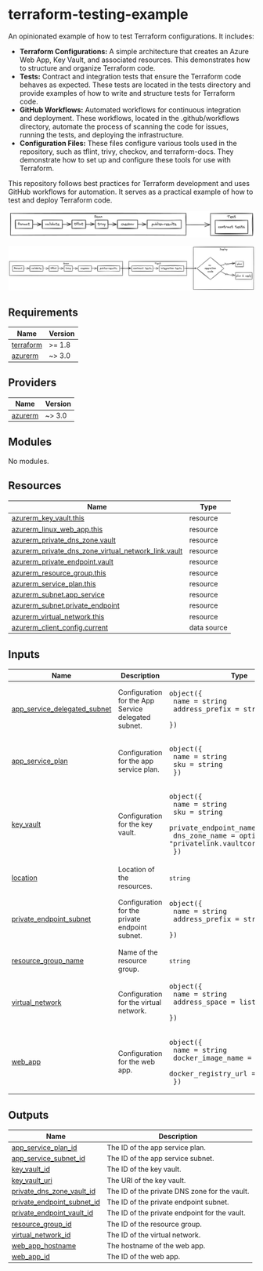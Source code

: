 # terraform-testing-example

An opinionated example of how to test Terraform configurations. It includes:

- **Terraform Configurations:** A simple architecture that creates an Azure Web App, Key Vault, and associated resources. This demonstrates how to structure and organize Terraform code.
- **Tests:** Contract and integration tests that ensure the Terraform code behaves as expected. These tests are located in the tests directory and provide examples of how to write and structure tests for Terraform code.
- **GitHub Workflows:** Automated workflows for continuous integration and deployment. These workflows, located in the .github/workflows directory, automate the process of scanning the code for issues, running the tests, and deploying the infrastructure.
- **Configuration Files:** These files configure various tools used in the repository, such as tflint, trivy, checkov, and terraform-docs. They demonstrate how to set up and configure these tools for use with Terraform.

This repository follows best practices for Terraform development and uses GitHub workflows for automation. It serves as a practical example of how to test and deploy Terraform code.

![ci](./assets/images/ci.png)

![deploy](./assets/images/deploy.png)

## Requirements

| Name | Version |
|------|---------|
| <a name="requirement_terraform"></a> [terraform](#requirement\_terraform) | >= 1.8 |
| <a name="requirement_azurerm"></a> [azurerm](#requirement\_azurerm) | ~> 3.0 |

## Providers

| Name | Version |
|------|---------|
| <a name="provider_azurerm"></a> [azurerm](#provider\_azurerm) | ~> 3.0 |

## Modules

No modules.

## Resources

| Name | Type |
|------|------|
| [azurerm_key_vault.this](https://registry.terraform.io/providers/hashicorp/azurerm/latest/docs/resources/key_vault) | resource |
| [azurerm_linux_web_app.this](https://registry.terraform.io/providers/hashicorp/azurerm/latest/docs/resources/linux_web_app) | resource |
| [azurerm_private_dns_zone.vault](https://registry.terraform.io/providers/hashicorp/azurerm/latest/docs/resources/private_dns_zone) | resource |
| [azurerm_private_dns_zone_virtual_network_link.vault](https://registry.terraform.io/providers/hashicorp/azurerm/latest/docs/resources/private_dns_zone_virtual_network_link) | resource |
| [azurerm_private_endpoint.vault](https://registry.terraform.io/providers/hashicorp/azurerm/latest/docs/resources/private_endpoint) | resource |
| [azurerm_resource_group.this](https://registry.terraform.io/providers/hashicorp/azurerm/latest/docs/resources/resource_group) | resource |
| [azurerm_service_plan.this](https://registry.terraform.io/providers/hashicorp/azurerm/latest/docs/resources/service_plan) | resource |
| [azurerm_subnet.app_service](https://registry.terraform.io/providers/hashicorp/azurerm/latest/docs/resources/subnet) | resource |
| [azurerm_subnet.private_endpoint](https://registry.terraform.io/providers/hashicorp/azurerm/latest/docs/resources/subnet) | resource |
| [azurerm_virtual_network.this](https://registry.terraform.io/providers/hashicorp/azurerm/latest/docs/resources/virtual_network) | resource |
| [azurerm_client_config.current](https://registry.terraform.io/providers/hashicorp/azurerm/latest/docs/data-sources/client_config) | data source |

## Inputs

| Name | Description | Type | Default | Required |
|------|-------------|------|---------|:--------:|
| <a name="input_app_service_delegated_subnet"></a> [app\_service\_delegated\_subnet](#input\_app\_service\_delegated\_subnet) | Configuration for the App Service delegated subnet. | <pre>object({<br>    name           = string<br>    address_prefix = string<br>  })</pre> | n/a | yes |
| <a name="input_app_service_plan"></a> [app\_service\_plan](#input\_app\_service\_plan) | Configuration for the app service plan. | <pre>object({<br>    name = string<br>    sku  = string<br>  })</pre> | n/a | yes |
| <a name="input_key_vault"></a> [key\_vault](#input\_key\_vault) | Configuration for the key vault. | <pre>object({<br>    name                  = string<br>    sku                   = string<br>    private_endpoint_name = string<br>    dns_zone_name         = optional(string, "privatelink.vaultcore.azure.net")<br>  })</pre> | n/a | yes |
| <a name="input_location"></a> [location](#input\_location) | Location of the resources. | `string` | n/a | yes |
| <a name="input_private_endpoint_subnet"></a> [private\_endpoint\_subnet](#input\_private\_endpoint\_subnet) | Configuration for the private endpoint subnet. | <pre>object({<br>    name           = string<br>    address_prefix = string<br>  })</pre> | n/a | yes |
| <a name="input_resource_group_name"></a> [resource\_group\_name](#input\_resource\_group\_name) | Name of the resource group. | `string` | n/a | yes |
| <a name="input_virtual_network"></a> [virtual\_network](#input\_virtual\_network) | Configuration for the virtual network. | <pre>object({<br>    name          = string<br>    address_space = list(string)<br>  })</pre> | n/a | yes |
| <a name="input_web_app"></a> [web\_app](#input\_web\_app) | Configuration for the web app. | <pre>object({<br>    name                = string<br>    docker_image_name   = string<br>    docker_registry_url = string<br>  })</pre> | n/a | yes |

## Outputs

| Name | Description |
|------|-------------|
| <a name="output_app_service_plan_id"></a> [app\_service\_plan\_id](#output\_app\_service\_plan\_id) | The ID of the app service plan. |
| <a name="output_app_service_subnet_id"></a> [app\_service\_subnet\_id](#output\_app\_service\_subnet\_id) | The ID of the app service subnet. |
| <a name="output_key_vault_id"></a> [key\_vault\_id](#output\_key\_vault\_id) | The ID of the key vault. |
| <a name="output_key_vault_uri"></a> [key\_vault\_uri](#output\_key\_vault\_uri) | The URI of the key vault. |
| <a name="output_private_dns_zone_vault_id"></a> [private\_dns\_zone\_vault\_id](#output\_private\_dns\_zone\_vault\_id) | The ID of the private DNS zone for the vault. |
| <a name="output_private_endpoint_subnet_id"></a> [private\_endpoint\_subnet\_id](#output\_private\_endpoint\_subnet\_id) | The ID of the private endpoint subnet. |
| <a name="output_private_endpoint_vault_id"></a> [private\_endpoint\_vault\_id](#output\_private\_endpoint\_vault\_id) | The ID of the private endpoint for the vault. |
| <a name="output_resource_group_id"></a> [resource\_group\_id](#output\_resource\_group\_id) | The ID of the resource group. |
| <a name="output_virtual_network_id"></a> [virtual\_network\_id](#output\_virtual\_network\_id) | The ID of the virtual network. |
| <a name="output_web_app_hostname"></a> [web\_app\_hostname](#output\_web\_app\_hostname) | The hostname of the web app. |
| <a name="output_web_app_id"></a> [web\_app\_id](#output\_web\_app\_id) | The ID of the web app. |